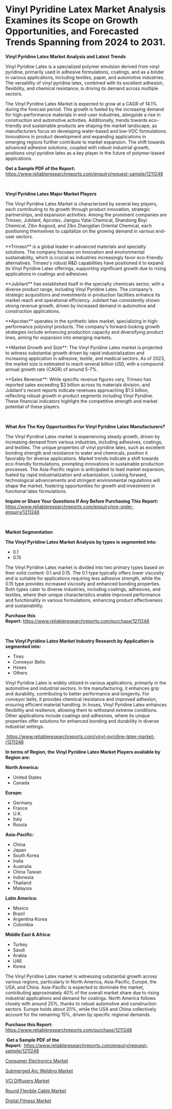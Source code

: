 <p><h1>Vinyl Pyridine Latex Market Analysis Examines its Scope on Growth Opportunities, and Forecasted Trends Spanning from 2024 to 2031.</h1></p><p><strong>Vinyl Pyridine Latex Market Analysis and Latest Trends</strong></p>
<p><p>Vinyl Pyridine Latex is a specialized polymer emulsion derived from vinyl pyridine, primarily used in adhesive formulations, coatings, and as a binder in various applications, including textiles, paper, and automotive industries. The versatility of vinyl pyridine latex, combined with its excellent adhesion, flexibility, and chemical resistance, is driving its demand across multiple sectors. </p><p>The Vinyl Pyridine Latex Market is expected to grow at a CAGR of 14.1% during the forecast period. This growth is fueled by the increasing demand for high-performance materials in end-user industries, alongside a rise in construction and automotive activities. Additionally, trends towards eco-friendly and sustainable products are shaping the market landscape, as manufacturers focus on developing water-based and low-VOC formulations. Innovations in product development and expanding applications in emerging regions further contribute to market expansion. The shift towards advanced adhesive solutions, coupled with robust industrial growth, positions vinyl pyridine latex as a key player in the future of polymer-based applications.</p></p>
<p><strong>Get a Sample PDF of the Report:&nbsp;</strong> <a href="https://www.reliableresearchreports.com/enquiry/request-sample/1211248?utm_campaign=37&utm_medium=2&utm_source=Github&utm_content=ia&utm_term=16122024&utm_id=vinyl-pyridine-latex">https://www.reliableresearchreports.com/enquiry/request-sample/1211248</a></p>
<p>&nbsp;</p>
<p><strong>Vinyl Pyridine Latex Major Market Players</strong></p>
<p><p>The Vinyl Pyridine Latex Market is characterized by several key players, each contributing to its growth through product innovation, strategic partnerships, and expansion activities. Among the prominent companies are Trinseo, Jubilant, Apcotex, Jiangsu Yatai Chemical, Shandong Boyi Chemical, Zibo Aogood, and Zibo Zhangdian Oriental Chemical, each positioning themselves to capitalize on the growing demand in various end-user sectors.</p><p>**Trinseo** is a global leader in advanced materials and specialty solutions. The company focuses on innovation and environmental sustainability, which is crucial as industries increasingly favor eco-friendly alternatives. Trinseo's robust R&D capabilities have positioned it to expand its Vinyl Pyridine Latex offerings, supporting significant growth due to rising applications in coatings and adhesives.</p><p>**Jubilant** has established itself in the specialty chemicals sector, with a diverse product range, including Vinyl Pyridine Latex. The company's strategic acquisitions and investments in production facilities enhance its market reach and operational efficiency. Jubilant has consistently shown strong revenue growth, driven by increased demand in automotive and construction applications.</p><p>**Apcotex** operates in the synthetic latex market, specializing in high-performance polyvinyl products. The company's forward-looking growth strategies include enhancing production capacity and diversifying product lines, aiming for expansion into emerging markets.</p><p>**Market Growth and Size**: The Vinyl Pyridine Latex market is projected to witness substantial growth driven by rapid industrialization and increasing application in adhesive, textile, and medical sectors. As of 2023, the market size is estimated to reach several billion USD, with a compound annual growth rate (CAGR) of around 5-7%.</p><p>**Sales Revenue**: While specific revenue figures vary, Trinseo has reported sales exceeding $3 billion across its materials division, and Jubilant's recent reports indicate revenues approaching $1.5 billion, reflecting robust growth in product segments including Vinyl Pyridine. These financial indicators highlight the competitive strength and market potential of these players.</p></p>
<p>&nbsp;</p>
<p><strong>What Are The Key Opportunities For Vinyl Pyridine Latex Manufacturers?</strong></p>
<p><p>The Vinyl Pyridine Latex market is experiencing steady growth, driven by increasing demand from various industries, including adhesives, coatings, and textiles. The unique properties of vinyl pyridine latex, such as excellent bonding strength and resistance to water and chemicals, position it favorably for diverse applications. Market trends indicate a shift towards eco-friendly formulations, prompting innovations in sustainable production processes. The Asia-Pacific region is anticipated to lead market expansion, fueled by rapid industrialization and urbanization. Looking forward, technological advancements and stringent environmental regulations will shape the market, fostering opportunities for growth and investment in functional latex formulations.</p></p>
<p><strong>Inquire or Share Your Questions If Any Before Purchasing This Report:</strong> <a href="https://www.reliableresearchreports.com/enquiry/pre-order-enquiry/1211248?utm_campaign=37&utm_medium=2&utm_source=Github&utm_content=ia&utm_term=16122024&utm_id=vinyl-pyridine-latex">https://www.reliableresearchreports.com/enquiry/pre-order-enquiry/1211248</a></p>
<p>&nbsp;</p>
<p><strong>Market Segmentation</strong></p>
<p><strong>The Vinyl Pyridine Latex Market Analysis by types is segmented into:</strong></p>
<p><ul><li>0.1</li><li>0.15</li></ul></p>
<p><p>The Vinyl Pyridine Latex market is divided into two primary types based on their solid content: 0.1 and 0.15. The 0.1 type typically offers lower viscosity and is suitable for applications requiring less adhesive strength, while the 0.15 type provides increased viscosity and enhanced bonding properties. Both types cater to diverse industries, including coatings, adhesives, and textiles, where their unique characteristics enable improved performance and functionality in various formulations, enhancing product effectiveness and sustainability.</p></p>
<p><strong>Purchase this Report:&nbsp;</strong><a href="https://www.reliableresearchreports.com/purchase/1211248?utm_campaign=37&utm_medium=2&utm_source=Github&utm_content=ia&utm_term=16122024&utm_id=vinyl-pyridine-latex">https://www.reliableresearchreports.com/purchase/1211248</a></p>
<p>&nbsp;</p>
<p><strong>The Vinyl Pyridine Latex Market Industry Research by Application is segmented into:</strong></p>
<p><ul><li>Tires</li><li>Conveyor Belts</li><li>Hoses</li><li>Others</li></ul></p>
<p><p>Vinyl Pyridine Latex is widely utilized in various applications, primarily in the automotive and industrial sectors. In tire manufacturing, it enhances grip and durability, contributing to better performance and longevity. For conveyor belts, it provides chemical resistance and improved adhesion, ensuring efficient material handling. In hoses, Vinyl Pyridine Latex enhances flexibility and resilience, allowing them to withstand extreme conditions. Other applications include coatings and adhesives, where its unique properties offer solutions for enhanced bonding and durability in diverse industrial settings.</p></p>
<p><a href="https://www.reliableresearchreports.com/vinyl-pyridine-latex-market-r1211248?utm_campaign=37&utm_medium=2&utm_source=Github&utm_content=ia&utm_term=16122024&utm_id=vinyl-pyridine-latex">&nbsp;https://www.reliableresearchreports.com/vinyl-pyridine-latex-market-r1211248</a></p>
<p><strong>In terms of Region, the Vinyl Pyridine Latex Market Players available by Region are:</strong></p>
<p>
    <p> <strong> North America: </strong>
        <ul>
            <li>United States</li>
            <li>Canada</li>
        </ul>
        </p> 
    <p> <strong> Europe: </strong>
        <ul>
            <li>Germany</li>
            <li>France</li>
            <li>U.K.</li>
            <li>Italy</li>
            <li>Russia</li>
        </ul>
        </p> 
    <p> <strong> Asia-Pacific: </strong>
        <ul>
            <li>China</li>
            <li>Japan</li>
            <li>South Korea</li>
            <li>India</li>
            <li>Australia</li>
            <li>China Taiwan</li>
            <li>Indonesia</li>
            <li>Thailand</li>
            <li>Malaysia</li>
        </ul>
        </p> 
    <p> <strong> Latin America: </strong>
        <ul>
            <li>Mexico</li>
            <li>Brazil</li>
            <li>Argentina Korea</li>
            <li>Colombia</li>
        </ul>
        </p> 
    <p> <strong> Middle East & Africa: </strong>
        <ul>
            <li>Turkey</li>
            <li>Saudi</li>
            <li>Arabia</li>
            <li>UAE</li>
            <li>Korea</li>
        </ul>
    </p>
    </p>
<p><p>The Vinyl Pyridine Latex market is witnessing substantial growth across various regions, particularly in North America, Asia-Pacific, Europe, the USA, and China. Asia-Pacific is expected to dominate the market, contributing approximately 40% of the overall market share due to rising industrial applications and demand for coatings. North America follows closely with around 25%, thanks to robust automotive and construction sectors. Europe holds about 20%, while the USA and China collectively account for the remaining 15%, driven by specific regional demands.</p></p>
<p><strong>Purchase this Report: </strong><a href="https://www.reliableresearchreports.com/purchase/1211248?utm_campaign=37&utm_medium=2&utm_source=Github&utm_content=ia&utm_term=16122024&utm_id=vinyl-pyridine-latex">https://www.reliableresearchreports.com/purchase/1211248</a></p>
<p>&nbsp;<strong>Get a Sample PDF of the Report:&nbsp;&nbsp;</strong><a href="https://www.reliableresearchreports.com/enquiry/request-sample/1211248?utm_campaign=37&utm_medium=2&utm_source=Github&utm_content=ia&utm_term=16122024&utm_id=vinyl-pyridine-latex">https://www.reliableresearchreports.com/enquiry/request-sample/1211248</a></p>
<p><strong></strong></p>
<p><p><a href="https://www.linkedin.com/pulse/regional-development-deployment-revenue-growth-consumer-electronics-dcfpc?utm_campaign=37&utm_medium=2&utm_source=Github&utm_content=ia&utm_term=16122024&utm_id=vinyl-pyridine-latex">Consumer Electronics Market</a></p><p><a href="https://www.linkedin.com/pulse/submerged-arc-welding-market-outlook-from-2024-2031-9ssee?utm_campaign=37&utm_medium=2&utm_source=Github&utm_content=ia&utm_term=16122024&utm_id=vinyl-pyridine-latex">Submerged Arc Welding Market</a></p><p><a href="https://github.com/sofayahoo2023/Market-Research-Report-List-6/blob/main/vci-diffusers-market.md?utm_campaign=37&utm_medium=2&utm_source=Github&utm_content=ia&utm_term=16122024&utm_id=vinyl-pyridine-latex">VCI Diffusers Market</a></p><p><a href="https://github.com/joannesouthgate/Market-Research-Report-List-5/blob/main/round-flexible-cable-market.md?utm_campaign=37&utm_medium=2&utm_source=Github&utm_content=ia&utm_term=16122024&utm_id=vinyl-pyridine-latex">Round Flexible Cable Market</a></p><p><a href="https://www.linkedin.com/pulse/comprehending-rapid-growth-global-digital-fitness-market-9oqoe?utm_campaign=37&utm_medium=2&utm_source=Github&utm_content=ia&utm_term=16122024&utm_id=vinyl-pyridine-latex">Digital Fitness Market</a></p></p>